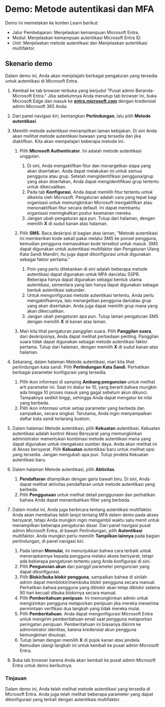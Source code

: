 <!---
---
Demo: Judul: 'Menjelajahi Pengaturan Pengguna Microsoft Entra ID' Jalur Pembelajaran/Modul/Unit: 'Jalur Pembelajaran: Menjelaskan kemampuan Microsoft Entra; Modul 2: Menjelaskan kemampuan autentikasi Microsoft Entra ID; Unit 3: Menjelaskan metode autentikasi dan Unit 4: Menjelaskan autentikasi multifaktor’
---
--->

# Demo: Metode autentikasi dan MFA

Demo ini memetakan ke konten Learn berikut:

- Jalur Pembelajaran: Menjelaskan kemampuan Microsoft Entra.
- Modul: Menjelaskan kemampuan autentikasi Microsoft Entra ID.
- Unit: Menjelaskan metode autentikasi dan Menjelaskan autentikasi multifaktor.

## Skenario demo

Dalam demo ini, Anda akan menjelajahi berbagai pengaturan yang tersedia untuk autentikasi di Microsoft Entra.

1. Kembali ke tab browser terbuka yang berjudul "Pusat admin Beranda-Microsoft Entra."  Jika sebelumnya Anda menutup tab browser ini, buka Microsoft Edge dan masuk ke **[entra.microsoft.com](https://entra.microsoft.com)** dengan kredensial admin Microsoft 365 Anda.

1. Dari panel navigasi kiri, bentangkan **Perlindungan**, lalu pilih **Metode autentikasi**.

1. Memilih metode autentikasi menampilkan laman kebijakan.  Di sini Anda akan melihat metode autentikasi bawaan yang tersedia dan jika diaktifkan.  Kita akan mempelajari beberapa metode ini:.  

    1. Pilih **Microsoft Authenticator**.  Ini adalah metode autentikasi unggulan.  
        1. Di sini, Anda mengaktifkan fitur dan menargetkan siapa yang akan disertakan.  Anda dapat melakukan ini untuk semua pengguna atau grup. Setelah mengidentifikasi pengguna/grup yang akan disertakan, Anda dapat mengidentifikasi grup tertentu untuk dikecualikan.  
        1. Pada tab **Konfigurasi**, Anda dapat memilih fitur tertentu untuk dikelola oleh Microsoft. Pengaturan adalah cara yang tepat bagi organisasi untuk memungkinkan Microsoft mengaktifkan atau menonaktifkan fitur secara default. Ini dapat membantu organisasi meningkatkan postur keamanan mereka.
        1. Jangan ubah pengaturan apa pun. Tutup dari halaman, dengan memilih **X** di sudut kanan atas halaman.

    1. Pilih **SMS**.  Baca deskripsi di bagian atas laman, "Metode autentikasi ini memberikan kode sekali pakai melalui SMS ke ponsel pengguna, kemudian pengguna memasukkan kode tersebut untuk masuk. SMS dapat digunakan untuk autentikasi multifaktor dan Pengaturan Ulang Kata Sandi Mandiri; itu juga dapat dikonfigurasi untuk digunakan sebagai faktor pertama."
        1. Poin yang perlu ditekankan di sini adalah beberapa metode autentikasi dapat digunakan untuk MFA dan/atau SSPR.  Beberapa hanya dapat digunakan sebagai bentuk utama autentikasi, sementara yang lain hanya dapat digunakan sebagai bentuk autentikasi sekunder.
        1. Untuk mengonfigurasi metode autentikasi tertentu, Anda perlu mengaktifkannya, lalu menargetkan pengguna dan/atau grup yang akan disertakan.  Anda juga dapat memilih grup mana yang akan dikecualikan.
        1. Jangan ubah pengaturan apa pun.  Tutup laman pengaturan SMS dengan memilih **X** di kanan atas laman.  
    1. Mari kita lihat pengaturan panggilan suara.  Pilih **Panggilan suara**, dari deskripsinya, Anda dapat melihat perbedaan penting.  Panggilan suara tidak dapat digunakan sebagai metode autentikasi faktor pertama. Tutup dari halaman, dengan memilih **X** di sudut kanan atas halaman.

 
1. Sekarang, dalam halaman Metode autentikasi, mari kita lihat perlindungan kata sandi. Pilih **Perlindungan Kata Sandi**.  Perhatikan berbagai parameter konfigurasi yang tersedia.  
    1. Pilih ikon informasi di samping **Ambang penguncian** untuk melihat arti parameter ini.  Saat ini diatur ke 10, yang berarti bahwa mungkin ada hingga 10 proses masuk yang gagal sebelum akun dikunci.  Tampaknya sedikit tinggi, sehingga Anda dapat mengatur ke nilai yang berbeda.
    1. Pilih ikon informasi untuk setiap parameter yang berbeda dan sampaikan, secara singkat.  Terutama, Anda ingin menyampaikan daftar kata sandi terlarang kustom.

1. Dalam halaman Metode autentikasi, pilih **Kekuatan** autentikasi.  Kekuatan autentikasi adalah kontrol Akses Bersyarat yang memungkinkan administrator menentukan kombinasi metode autentikasi mana yang dapat digunakan untuk mengakses sumber daya. Anda akan melihat ini di Akses bersyarat.  Pilih **Kekuatan** autentikasi baru untuk melihat opsi yang tersedia. Jangan mengubah apa pun.  Tutup jendela Kekuatan autentikasi baru.

1. Dalam halaman Metode autentikasi, pilih **Aktivitas**.
    1. **Pendaftaran** ditampilkan dengan garis bawah biru.  Di sini, Anda dapat melihat aktivitas pendaftaran untuk metode autentikasi yang berbeda.
    1. Pilih **Penggunaan** untuk melihat detail penggunaan dan perhatikan bahwa Anda dapat menambahkan filter yang berbeda.

1. Dalam modul ini, Anda juga berbicara tentang autentikasi multifaktor. Anda akan membahas lebih lanjut tentang MFA dalam demo pada akses bersyarat, tetapi Anda mungkin ingin mengambil waktu satu menit untuk menampilkan beberapa pengaturan dasar.  Dari panel navigasi pusat admin Microsoft Entra, di bawah Perlindungan, pilih **Autentikasi** multifaktor.  Anda mungkin perlu memilih **Tampilkan lainnya** pada bagian perlindungan, di panel navigasi kiri.
    1. Pada laman **Memulai**, ini menunjukkan bahwa cara terbaik untuk menerapkannya kepada pengguna melalui akses bersyarat, tetapi ada beberapa pengaturan tertentu yang Anda konfigurasi di sini.
    1. Pilih **Penguncian akun** dan panggil parameter penguncian yang dapat dikonfigurasi.
    1. Pilih **Blokir/buka blokir pengguna**, sampaikan bahwa di sinilah admin dapat memblokir/membuka blokir pengguna secara manual.  Perhatikan bahwa pengguna yang diblokir akan tetap diblokir selama 90 hari kecuali dibuka blokirnya secara manual.
    1. Pilih **Pemberitahuan penipuan**.  Ini memungkinkan admin untuk mengizinkan pengguna melaporkan penipuan jika mereka menerima permintaan verifikasi dua langkah yang tidak mereka mulai.
    1. Pilih **Pemberitahuan**.  Anda dapat mengonfigurasi Microsoft Entra untuk mengirim pemberitahuan email saat pengguna melaporkan peringatan penipuan. Pemberitahuan ini biasanya dikirim ke administrator identitas, karena kredensial akun pengguna kemungkinan disusupi.
    1. Tutup laman dengan memilih **X** di pojok kanan atas jendela.  Kemudian ulangi langkah ini untuk kembali ke pusat admin Microsoft Entra.

1. Buka tab browser karena Anda akan kembali ke pusat admin Microsoft Entra untuk demo berikutnya.

### Tinjauan

Dalam demo ini, Anda telah melihat metode autentikasi yang tersedia di Microsoft Entra.  Anda juga telah melihat beberapa parameter yang dapat dikonfigurasi yang terkait dengan autentikasi multifaktor.
